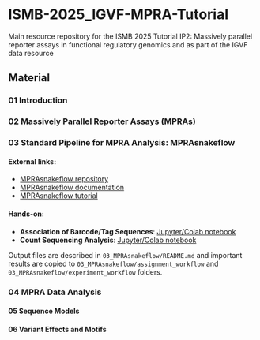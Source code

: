 # ISMB-2025_IGVF-MPRA-Tutorial

Main resource repository for the ISMB 2025 Tutorial IP2: Massively parallel reporter assays in functional regulatory genomics and as part of the IGVF data resource


## Material

### 01 Introduction

### 02 Massively Parallel Reporter Assays (MPRAs)

### 03 Standard Pipeline for MPRA Analysis: MPRAsnakeflow

#### External links:
- [MPRAsnakeflow repository](https://github.com/kircherlab/MPRAsnakeflow)
- [MPRAsnakeflow documentation](https://mprasnakeflow.readthedocs.io)
- [MPRAsnakeflow tutorial](https://github.com/kircherlab/MPRAsnakeflow_tutorial/)

#### Hands-on:

  - **Association of Barcode/Tag Sequences**: [Jupyter/Colab notebook](https://github.com/kircherlab/MPRAsnakeflow_tutorial/blob/main/tutorial_assignment.ipynb)
  - **Count Sequencing Analysis**: [Jupyter/Colab notebook](https://github.com/kircherlab/MPRAsnakeflow_tutorial/blob/main/tutorial_experiment.ipynb)

Output files are described in `03_MPRAsnakeflow/README.md` and important results are copied to `03_MPRAsnakeflow/assignment_workflow` and `03_MPRAsnakeflow/experiment_workflow` folders.

### 04 MPRA Data Analysis

#### 05 Sequence Models

#### 06 Variant Effects and Motifs
